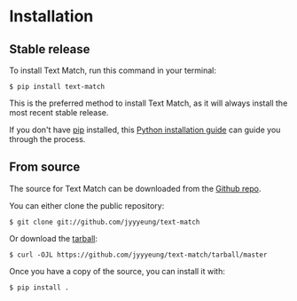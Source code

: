 # Installation

## Stable release

To install Text Match, run this command in your
terminal:

``` console
$ pip install text-match
```

This is the preferred method to install Text Match, as it will always install the most recent stable release.

If you don't have [pip][] installed, this [Python installation guide][]
can guide you through the process.

## From source

The source for Text Match can be downloaded from
the [Github repo][].

You can either clone the public repository:

``` console
$ git clone git://github.com/jyyyeung/text-match
```

Or download the [tarball][]:

``` console
$ curl -OJL https://github.com/jyyyeung/text-match/tarball/master
```

Once you have a copy of the source, you can install it with:

``` console
$ pip install .
```

  [pip]: https://pip.pypa.io
  [Python installation guide]: http://docs.python-guide.org/en/latest/starting/installation/
  [Github repo]: https://github.com/%7B%7B%20cookiecutter.github_username%20%7D%7D/%7B%7B%20cookiecutter.project_slug%20%7D%7D
  [tarball]: https://github.com/%7B%7B%20cookiecutter.github_username%20%7D%7D/%7B%7B%20cookiecutter.project_slug%20%7D%7D/tarball/master
